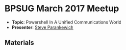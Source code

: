 # BPSUG March 2017 Meetup

* **Topic**: Powershell In A Unified Communications World
* **Presenter**: [Steve Parankewich](https://twitter.com/powershellblog)

## Materials

